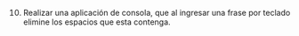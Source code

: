 10. Realizar una aplicación de consola, que al ingresar una frase por teclado elimine los espacios que esta contenga.
